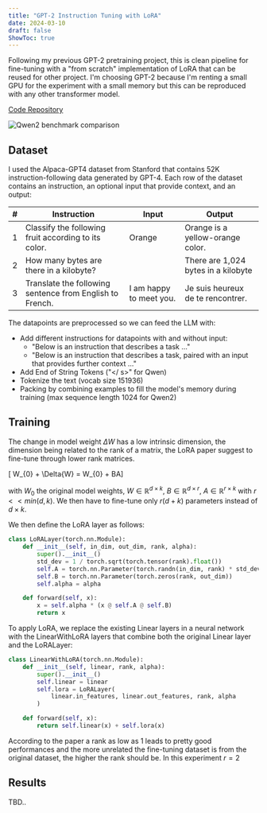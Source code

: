 ```yaml
---
title: "GPT-2 Instruction Tuning with LoRA"
date: 2024-03-10
draft: false
ShowToc: true
---
```

Following my previous GPT-2 pretraining project, this is clean pipeline for fine-tuning with a "from scratch" implementation of LoRA that can be reused for other project. I'm choosing GPT-2 because I'm renting a small GPU for the experiment with a small memory but this can be reproduced with any other transformer model.

[Code Repository](https://github.com/JulienRineau/gpt2-workflow)


![Qwen2 benchmark comparison](/img/qwen-rlhf/qwen2-benchmark.jpg)

## Dataset
I used the Alpaca-GPT4 dataset from Stanford that contains 52K instruction-following data generated by GPT-4. Each row of the dataset contains an instruction, an optional input that provide context, and an output:

| # | Instruction                                              | Input                     | Output                                       |
|---|----------------------------------------------------------|---------------------------|----------------------------------------------|
| 1 | Classify the following fruit according to its color.     | Orange                    | Orange is a yellow-orange color.             |
| 2 | How many bytes are there in a kilobyte?                  |                           | There are 1,024 bytes in a  kilobyte         |
| 3 | Translate the following sentence from English to French. | I am happy to meet you.   | Je suis heureux de te rencontrer.            |

The datapoints are preprocessed so we can feed the LLM with:
- Add different instructions for datapoints with and without input:
    - "Below is an instruction that describes a task ..."
    - "Below is an instruction that describes a task, paired with an input that provides further context ..."
- Add End of String Tokens (\"</ s>" for Qwen)
- Tokenize the text (vocab size 151936)
- Packing by combining examples to fill the model's memory during training (max sequence length 1024 for Qwen2)

## Training

The change in model weight $\Delta{W}$ has a low intrinsic dimension, the dimension being related to the rank of a matrix, the LoRA paper suggest to fine-tune through lower rank matrices.

\[ W_{0} + \Delta{W} = W_{0} + BA\]

with $W_{0}$ the original model weights, $W \in \mathbb{R}^{d\times k}$, $B \in \mathbb{R}^{d\times r}$, $A \in \mathbb{R}^{r\times k}$ with $r < < min\left ( d, k \right )$. We then have to fine-tune only $r(d+k)$ parameters instead of $d\times k$.

We then define the  LoRA layer as follows:

```python
class LoRALayer(torch.nn.Module):
    def __init__(self, in_dim, out_dim, rank, alpha):
        super().__init__()
        std_dev = 1 / torch.sqrt(torch.tensor(rank).float())
        self.A = torch.nn.Parameter(torch.randn(in_dim, rank) * std_dev)
        self.B = torch.nn.Parameter(torch.zeros(rank, out_dim))
        self.alpha = alpha

    def forward(self, x):
        x = self.alpha * (x @ self.A @ self.B)
        return x
```

To apply LoRA, we replace the existing Linear layers in a neural network with the LinearWithLoRA layers that combine both the original Linear layer and the LoRALayer:

```python
class LinearWithLoRA(torch.nn.Module):
    def __init__(self, linear, rank, alpha):
        super().__init__()
        self.linear = linear
        self.lora = LoRALayer(
            linear.in_features, linear.out_features, rank, alpha
        )

    def forward(self, x):
        return self.linear(x) + self.lora(x)
```

According to the paper a rank as low as 1 leads to pretty good performances and the more unrelated the fine-tuning dataset is from the original dataset, the higher the rank should be. In this experiment $r=2$


## Results
TBD..